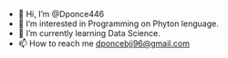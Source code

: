 - 👋 Hi, I’m @Dponce446
- 👀 I’m interested in Programming on Phyton lenguage.
- 🌱 I’m currently learning Data Science.
- 📫 How to reach me dponcebjj96@gmail.com

<!---
Dponce446/Dponce446 is a ✨ special ✨ repository because its `README.md` (this file) appears on your GitHub profile.
You can click the Preview link to take a look at your changes.
--->
